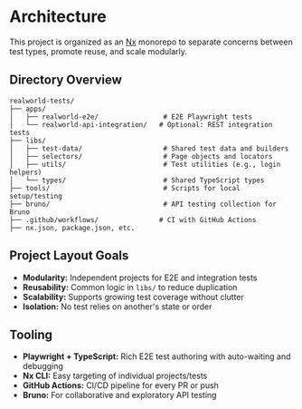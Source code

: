 # Architecture

This project is organized as an [Nx](https://nx.dev/) monorepo to separate concerns between test types, promote reuse, and scale modularly.

## Directory Overview

```
realworld-tests/
├── apps/
│   ├── realworld-e2e/                # E2E Playwright tests
│   └── realworld-api-integration/   # Optional: REST integration tests
├── libs/
│   ├── test-data/                    # Shared test data and builders
│   ├── selectors/                    # Page objects and locators
│   ├── utils/                        # Test utilities (e.g., login helpers)
│   └── types/                        # Shared TypeScript types
├── tools/                            # Scripts for local setup/testing
├── bruno/                            # API testing collection for Bruno
├── .github/workflows/               # CI with GitHub Actions
├── nx.json, package.json, etc.
```

## Project Layout Goals

- **Modularity:** Independent projects for E2E and integration tests
- **Reusability:** Common logic in `libs/` to reduce duplication
- **Scalability:** Supports growing test coverage without clutter
- **Isolation:** No test relies on another's state or order

## Tooling

- **Playwright + TypeScript:** Rich E2E test authoring with auto-waiting and debugging
- **Nx CLI:** Easy targeting of individual projects/tests
- **GitHub Actions:** CI/CD pipeline for every PR or push
- **Bruno:** For collaborative and exploratory API testing
